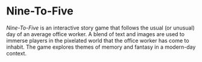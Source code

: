 # Nine-To-Five
*Nine-To-Five* is an interactive story game that follows the usual (or unusual) day of an average office worker. A blend of text and images are used to immerse players in the pixelated world that the office worker has come to inhabit. The game explores themes of memory and fantasy in a modern-day context.
